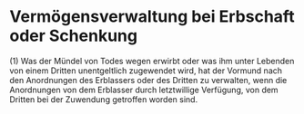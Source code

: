 # Vermögensverwaltung bei Erbschaft oder Schenkung

(1) Was der Mündel von Todes wegen erwirbt oder was ihm unter Lebenden von einem Dritten unentgeltlich zugewendet wird, hat der Vormund nach den Anordnungen des Erblassers oder des Dritten zu verwalten, wenn die Anordnungen von dem Erblasser durch letztwillige Verfügung, von dem Dritten bei der Zuwendung getroffen worden sind.